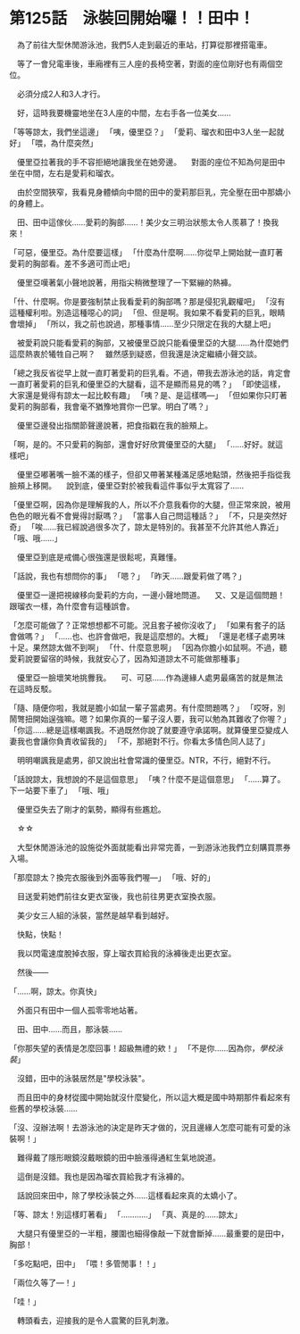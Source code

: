 # 第125話　泳裝回開始囉！！田中！

　為了前往大型休閒游泳池，我們5人走到最近的車站，打算從那裡搭電車。

　等了一會兒電車後，車廂裡有三人座的長椅空著，對面的座位剛好也有兩個空位。

　必須分成2人和3人才行。

　好，這時我要機靈地坐在3人座的中間，左右手各一位美女……

「等等諒太，我們坐這邊」
「咦，優里亞？」
「愛莉、瑠衣和田中3人坐一起就好」
「喂，為什麼突然」

　優里亞拉著我的手不容拒絕地讓我坐在她旁邊。
　對面的座位不知為何是田中坐在中間，左右是愛莉和瑠衣。

　由於空間狹窄，我看見身體傾向中間的田中的愛莉那巨乳，完全壓在田中那嬌小的身體上。

　田、田中這傢伙……愛莉的胸部……！美少女三明治狀態太令人羨慕了！換我來！

「可惡，優里亞。為什麼要這樣」
「什麼為什麼啊……你從早上開始就一直盯著愛莉的胸部看。差不多適可而止吧」

　優里亞嘆著氣小聲地說著，用指尖稍微整理了一下緊繃的熱褲。

「什、什麼啊。你是要強制禁止我看愛莉的胸部嗎？那是侵犯乳觀權吧」
「沒有這種權利啦。別造這種噁心的詞」
「但、但是啊。我如果不看愛莉的巨乳，眼睛會壞掉」
「所以，我之前也說過，那種事情……至少只限定在我的大腿上吧」

　被愛莉說只能看愛莉的胸部，又被優里亞說只能看優里亞的大腿……為什麼她們這麼熱衷於犧牲自己啊？
　雖然感到疑惑，但我還是決定繼續小聲交談。

「總之我反省從早上就一直盯著愛莉的巨乳看。不過，帶我去游泳池的話，肯定會一直盯著愛莉的巨乳和優里亞的大腿看，這不是顯而易見的嗎？」
「即使這樣，大家還是覺得有諒太一起比較有趣」
「咦？是、是這樣嗎—」
「但如果你只盯著愛莉的胸部看，我會毫不猶豫地賞你一巴掌。明白了嗎？」

　優里亞邊發出指關節聲邊說著，把食指戳在我的臉頰上。

「啊，是的。不只愛莉的胸部，還會好好欣賞優里亞的大腿」
「……好好。就這樣吧」

　優里亞嘟著嘴一臉不滿的樣子，但卻又帶著某種滿足感地點頭，然後把手指從我臉頰上移開。
　說到底，優里亞對於被我看這件事似乎太寬容了……

「優里亞啊，因為你是理解我的人，所以不介意我看你的大腿，但正常來說，被用色色的眼光看不會覺得討厭嗎？」
「當事人自己問這種話？」
「不，只是突然好奇」
「唉……我已經說過很多次了，諒太是特別的。我甚至不允許其他人靠近」
「哦、哦……」

　優里亞到底是戒備心很強還是很鬆呢，真難懂。

「話說，我也有想問你的事」
「嗯？」
「昨天……跟愛莉做了嗎？」

　優里亞一邊把視線移向愛莉的方向，一邊小聲地問道。
　又、又是這個問題！跟瑠衣一樣，為什麼會有這種誤會。

「怎麼可能做了？正常想想都不可能。況且套子被你沒收了」
「如果有套子的話會做嗎？」
「……也、也許會做吧，我是這麼想的。大概」
「還是老樣子處男味十足。果然諒太做不到啊」
「什、什麼意思啊」
「因為你膽小如鼠啊。不過，聽愛莉說要留宿的時候，我就安心了，因為知道諒太不可能做那種事」

　優里亞一臉壞笑地挑釁我。
　可、可惡……作為邊緣人處男最痛苦的就是無法在這時反駁。

「隨、隨便你啦，我就是膽小如鼠一輩子當處男。有什麼問題嗎？」
「哎呀，別鬧彆扭開始逞強嘛。嗯？如果你真的一輩子沒人要，我可以勉為其難收了你喔？」
「你這……總是這樣嘲諷我。不過既然你說了就要遵守承諾啊。就算優里亞變成人妻我也會讓你負責收留我的」
「不，那絕對不行。你看太多情色同人誌了」

　明明嘲諷我是處男，卻又說出社會常識的優里亞。NTR，不行，絕對不行。

「話說諒太，我想說的不是這個意思」
「咦？什麼不是這個意思」
「……算了。下一站要下車了」
「哦、哦」

　優里亞失去了剛才的氣勢，顯得有些尷尬。

　☆☆

　大型休閒游泳池的設施從外面就能看出非常完善，一到游泳池我們立刻購買票券入場。

「那麼諒太？換完衣服後到外面等我們喔—」
「哦、好的」

　目送愛莉她們前往女更衣室後，我也前往男更衣室換衣服。

　美少女三人組的泳裝，當然是越早看到越好。

　快點，快點！

　我以閃電速度脫掉衣服，穿上瑠衣買給我的泳褲後走出更衣室。

　然後——

「……啊，諒太。你真快」

　外面只有田中一個人孤零零地站著。

　田、田中……而且，那泳裝……

「你那失望的表情是怎麼回事！超級無禮的欸！」
「不是你……因為你，*學校泳裝*」

　沒錯，田中的泳裝居然是"學校泳裝"。

　而且田中的身材從國中開始就沒什麼變化，所以這大概是國中時期那件看起來有些舊的學校泳裝……

「沒、沒辦法啊！去游泳池的決定是昨天才做的，況且邊緣人怎麼可能有可愛的泳裝啊！」

　難得戴了隱形眼鏡沒戴眼鏡的田中臉漲得通紅生氣地說道。

　這倒是沒錯。我也是因為瑠衣買給我才有泳褲的。

　話說回來田中，除了學校泳裝之外……這樣看起來真的太嬌小了。

「等、諒太！別這樣盯著看」
「…………」
「真、真是的……諒太」

　大腿只有優里亞的一半粗，腰圍也細得像敲一下就會斷掉……最重要的是田中，胸部！

「多吃點吧，田中」
「喂！多管閒事！！」

「兩位久等了—！」

「哇！」

　轉頭看去，迎接我的是令人震驚的巨乳刺激。
